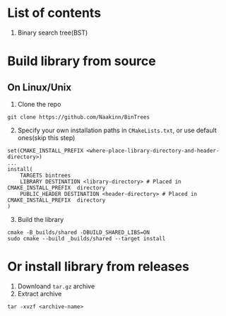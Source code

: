 # List of contents
1. Binary search tree(BST)
# Build library from source
## On Linux/Unix
1. Clone the repo
```
git clone https://github.com/Naakinn/BinTrees
```
2. Specify your own installation paths in `CMakeLists.txt`, or use default ones(skip this step)
```
set(CMAKE_INSTALL_PREFIX <where-place-library-directory-and-header-directory>)
...
install(
    TARGETS bintrees
    LIBRARY DESTINATION <library-directory> # Placed in  CMAKE_INSTALL_PREFIX  directory
    PUBLIC_HEADER DESTINATION <header-directory> # Placed in  CMAKE_INSTALL_PREFIX  directory
)
```
3. Build the library
```
cmake -B_builds/shared -DBUILD_SHARED_LIBS=ON
sudo cmake --build _builds/shared --target install
```
# Or install library from releases 
1. Downloand `tar.gz` archive
2. Extract archive
```
tar -xvzf <archive-name>
```
